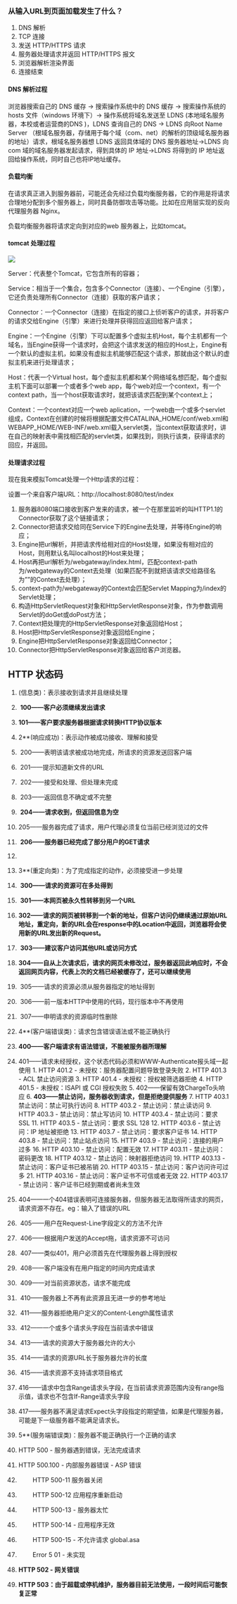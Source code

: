 ### 从输入URL到页面加载发生了什么？

1. DNS 解析
2. TCP 连接
3. 发送 HTTP/HTTPS 请求
4. 服务器处理请求并返回 HTTP/HTTPS  报文
5. 浏览器解析渲染界面
6. 连接结束

#### DNS 解析过程

浏览器搜索自己的 DNS 缓存  → 搜索操作系统中的 DNS 缓存 → 搜索操作系统的 hosts 文件（windows 环境下）→ 操作系统将域名发送至 LDNS (本地域名服务器，本校或者运营商的DNS )，LDNS 查询自己的 DNS → LDNS 向Root Name Server （根域名服务器，存储用于每个域（com、net）的解析的顶级域名服务器的地址）请求，根域名服务器想 LDNS 返回具体域的 DNS 服务器地址→LDNS 向 com 域的域名服务器发起请求，得到具体的 IP 地址→LDNS 将得到的 IP 地址返回给操作系统，同时自己也将IP地址缓存。

#### 负载均衡

在请求真正进入到服务器前，可能还会先经过负载均衡服务器，它的作用是将请求合理地分配到多个服务器上，同时具备防御攻击等功能。比如在应用层实现的反向代理服务器 Nginx。

负载均衡服务器将请求定向到对应的web 服务器上，比如tomcat。

#### tomcat 处理过程

![](https://raw.githubusercontent.com/objcoding/objcoding.github.io/master/images/tomcat2.png)

Server：代表整个Tomcat，它包含所有的容器；

Service：相当于一个集合，包含多个Connector（连接）、一个Engine（引擎），它还负责处理所有Connector（连接）获取的客户请求；

Connector：一个Connector（连接）在指定的接口上侦听客户的请求，并将客户的请求交给Engine（引擎）来进行处理并获得回应返回给客户请求；

Engine：一个Engine（引擎）下可以配置多个虚拟主机Host，每个主机都有一个域名，当Engine获得一个请求时，会把这个请求发送的相应的Host上，Engine有一个默认的虚拟主机，如果没有虚拟主机能够匹配这个请求，那就由这个默认的虚拟主机来进行处理请求；

Host：代表一个Virtual host，每个虚拟主机都和某个网络域名想匹配，每个虚拟主机下面可以部署一个或者多个web app，每个web对应一个context，有一个context path，当一个host获取请求时，就把该请求匹配到某个context上；

Context：一个context对应一个web aplication，一个web由一个或多个servlet组成，Context在创建的时候将根据配置文件CATALINA_HOME/conf/web.xml和WEBAPP_HOME/WEB-INF/web.xml载入servlet类，当context获取请求时，讲在自己的映射表中需找相匹配的servlet类，如果找到，则执行该类，获得请求的回应，并返回。

#### 处理请求过程

现在我来模拟Tomcat处理一个Http请求的过程：

设置一个来自客户端URL：http://localhost:8080/test/index

1. 服务器8080端口接收到客户发来的请求，被一个在那里监听的叫HTTP1.1的Connector获取了这个链接请求；
2. Connector把请求交给同在Service下的Engine去处理，并等待Engine的响应；
3. Engine把url解析，并把请求传给相对应的Host处理，如果没有相对应的Host，则用默认名叫localhost的Host来处理；
4. Host再把url解析为/webgateway/index.html，匹配context-path为/webgateway的Context去处理（如果匹配不到就把该请求交给路径名为””的Context去处理）；
5. context-path为/webgateway的Context会匹配Servlet Mapping为/index的Servlet处理；
6. 构造HttpServletRequest对象和HttpServletResponse对象，作为参数调用Servlet的doGet或doPost方法；
7. Context把处理完的HttpServletResponse对象返回给Host；
8. Host把HttpServletResponse对象返回给Engine；
9. Engine把HttpServletResponse对象返回给Connector；
10. Connector把HttpServletResponse对象返回给客户浏览器。

## HTTP 状态码

1. (信息类)：表示接收到请求并且继续处理
2. ​    **100——客户必须继续发出请求**
3. ​    **101——客户要求服务器根据请求转换HTTP协议版本**



1.   2**(响应成功)：表示动作被成功接收、理解和接受
2. ​    200——表明该请求被成功地完成，所请求的资源发送回客户端
3. ​    201——提示知道新文件的URL
4. ​    202——接受和处理、但处理未完成
5. ​    203——返回信息不确定或不完整
6. ​    **204——请求收到，但返回信息为空**
7. ​    205——服务器完成了请求，用户代理必须复位当前已经浏览过的文件
8. ​    **206——服务器已经完成了部分用户的GET请求**
9. 
10.   3**(重定向类)：为了完成指定的动作，必须接受进一步处理
11. ​    **300——请求的资源可在多处得到**
12. ​    **301——本网页被永久性转移到另一个URL**
13. ​    **302——请求的网页被转移到一个新的地址，但客户访问仍继续通过原始URL地址，重定向，新的URL会在response中的Location中返回，浏览器将会使用新的URL发出新的Request。**
14. ​    **303——建议客户访问其他URL或访问方式**
15. ​    **304——自从上次请求后，请求的网页未修改过，服务器返回此响应时，不会返回网页内容，代表上次的文档已经被缓存了，还可以继续使用**
16. ​    305——请求的资源必须从服务器指定的地址得到
17. ​    306——前一版本HTTP中使用的代码，现行版本中不再使用
18. ​    307——申明请求的资源临时性删除



1.   4**(客户端错误类)：请求包含错误语法或不能正确执行
2.   ​       **400——客户端请求有语法错误，不能被服务器所理解**
3.   ​       401——请求未经授权，这个状态代码必须和WWW-Authenticate报头域一起使用
          1. HTTP 401.2 - 未授权：服务器配置问题导致登录失败
              2. HTTP 401.3 - ACL 禁止访问资源
              3. HTTP 401.4 - 未授权：授权被筛选器拒绝
              4. HTTP 401.5 - 未授权：ISAPI 或 CGI 授权失败
              5. 402——保留有效ChargeTo头响应
              6. **403——禁止访问，服务器收到请求，但是拒绝提供服务**
              7. HTTP 403.1 禁止访问：禁止可执行访问
              8. HTTP 403.2 - 禁止访问：禁止读访问
              9. HTTP 403.3 - 禁止访问：禁止写访问
              10. HTTP 403.4 - 禁止访问：要求 SSL
              11. HTTP 403.5 - 禁止访问：要求 SSL 128
              12. HTTP 403.6 - 禁止访问：IP 地址被拒绝
              13. HTTP 403.7 - 禁止访问：要求客户证书
              14. HTTP 403.8 - 禁止访问：禁止站点访问
              15. HTTP 403.9 - 禁止访问：连接的用户过多
              16. HTTP 403.10 - 禁止访问：配置无效
              17. HTTP 403.11 - 禁止访问：密码更改
              18. HTTP 403.12 - 禁止访问：映射器拒绝访问
              19. HTTP 403.13 - 禁止访问：客户证书已被吊销
              20. HTTP 403.15 - 禁止访问：客户访问许可过多
              21. HTTP 403.16 - 禁止访问：客户证书不可信或者无效
              22. HTTP 403.17 - 禁止访问：客户证书已经到期或者尚未生效

4.   404——一个404错误表明可连接服务器，但服务器无法取得所请求的网页，请求资源不存在。eg：输入了错误的URL
5.   ​    405——用户在Request-Line字段定义的方法不允许
6.   ​    406——根据用户发送的Accept拖，请求资源不可访问
7.   ​    407——类似401，用户必须首先在代理服务器上得到授权
8.   ​    408——客户端没有在用户指定的时间内完成请求
9.   ​    409——对当前资源状态，请求不能完成
10.   ​    410——服务器上不再有此资源且无进一步的参考地址
11.   ​    411——服务器拒绝用户定义的Content-Length属性请求
12.   ​    412——一个或多个请求头字段在当前请求中错误
13.   ​    413——请求的资源大于服务器允许的大小
14.   ​    414——请求的资源URL长于服务器允许的长度
15.   ​    415——请求资源不支持请求项目格式
16.   ​    416——请求中包含Range请求头字段，在当前请求资源范围内没有range指示值，请求也不包含If-Range请求头字段
17.   417——服务器不满足请求Expect头字段指定的期望值，如果是代理服务器，可能是下一级服务器不能满足请求长。

18.   5**(服务端错误类)：服务器不能正确执行一个正确的请求
19.   HTTP 500 - 服务器遇到错误，无法完成请求
   20.   HTTP 500.100 - 内部服务器错误 - ASP 错误
   21.   ​    　　HTTP 500-11 服务器关闭
   22.   ​    　　HTTP 500-12 应用程序重新启动
   23.   ​    　　HTTP 500-13 - 服务器太忙
   24.   ​    　　HTTP 500-14 - 应用程序无效
   25.   ​    　　HTTP 500-15 - 不允许请求 global.asa
   26.   ​    　　Error 5 01 - 未实现
27.   **HTTP 502 - 网关错误**
28.   **HTTP 503：由于超载或停机维护，服务器目前无法使用，一段时间后可能恢复正常**